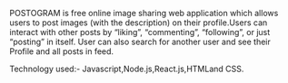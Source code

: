 POSTOGRAM is free online image sharing  web application which allows users to post images (with the description) on their profile.Users can interact with other posts  by “liking”, “commenting”, “following”, or just “posting” in itself.
  User can also search for another user and see their Profile and all posts in feed.
  
  Technology used:- Javascript,Node.js,React.js,HTMLand CSS.


